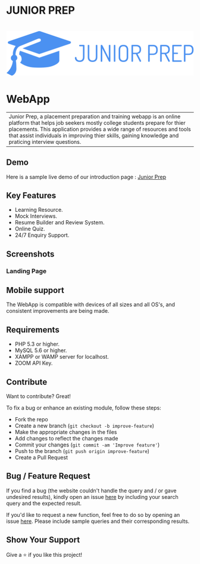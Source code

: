 # JUNIOR PREP
# ![WebApp](https://github.com/V-I-S-H-N-U/Junior_Prep/blob/master/images/logo1.png)

# WebApp
<table>
<tr>
<td>
  Junior Prep, a placement preparation and training webapp is an online platform that helps job seekers mostly college students prepare for thier placements. This application provides a wide range of resources and tools that assist individuals in improving thier skills, gaining knowledge and praticing interview questions.
</td>
</tr>
</table>


## Demo
Here is a sample live demo of our introduction page :  [Junior Prep](https://v-i-s-h-n-u.github.io/Junior_Prep/)

## Key Features

* Learning Resource.
* Mock Interviews.
* Resume Builder and Review System.
* Online Quiz.
* 24/7 Enquiry Support.

## Screenshots

### Landing Page


## Mobile support
The WebApp is compatible with devices of all sizes and all OS's, and consistent improvements are being made.

## Requirements

* PHP 5.3 or higher.
* MySQL 5.6 or higher.
* XAMPP or WAMP server for localhost.
* ZOOM API Key.

## Contribute
Want to contribute? Great!

To fix a bug or enhance an existing module, follow these steps:

- Fork the repo
- Create a new branch (`git checkout -b improve-feature`)
- Make the appropriate changes in the files
- Add changes to reflect the changes made
- Commit your changes (`git commit -am 'Improve feature'`)
- Push to the branch (`git push origin improve-feature`)
- Create a Pull Request 

## Bug / Feature Request

If you find a bug (the website couldn't handle the query and / or gave undesired results), kindly open an issue [here](https://github.com/V-I-S-H-N-U/Junior_Prep/issues) by including your search query and the expected result.

If you'd like to request a new function, feel free to do so by opening an issue [here](https://github.com/V-I-S-H-N-U/Junior_Prep/issues). Please include sample queries and their corresponding results.

## Show Your Support

Give a ⭐️ if you like this project!

